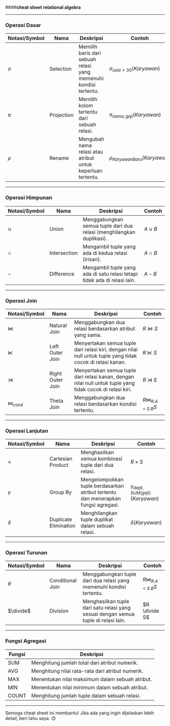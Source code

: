 ####**cheat sheet** **relational algebra**

---

### **Operasi Dasar**
| Notasi/Symbol   | Nama             | Deskripsi                                                                                             | Contoh                              |
|------------------|------------------|-------------------------------------------------------------------------------------------------------|-------------------------------------|
| $\sigma$         | Selection        | Memilih baris dari sebuah relasi yang memenuhi kondisi tertentu.                                       | $\sigma_{usia > 30}(Karyawan)$     |
| $\pi$            | Projection       | Memilih kolom tertentu dari sebuah relasi.                                                            | $\pi_{nama, gaji}(Karyawan)$       |
| $\rho$           | Rename           | Mengubah nama relasi atau atribut untuk keperluan tertentu.                                           | $\rho_{KaryawanBaru}(Karyawan)$    |

---

### **Operasi Himpunan**
| Notasi/Symbol   | Nama             | Deskripsi                                                                                             | Contoh                              |
|------------------|------------------|-------------------------------------------------------------------------------------------------------|-------------------------------------|
| $\cup$           | Union            | Menggabungkan semua tuple dari dua relasi (menghilangkan duplikasi).                                  | $A \cup B$                         |
| $\cap$           | Intersection     | Mengambil tuple yang ada di kedua relasi (irisan).                                                    | $A \cap B$                         |
| $-$              | Difference       | Mengambil tuple yang ada di satu relasi tetapi tidak ada di relasi lain.                              | $A - B$                            |

---

### **Operasi Join**
| Notasi/Symbol       | Nama                | Deskripsi                                                                                             | Contoh                              |
|----------------------|---------------------|-------------------------------------------------------------------------------------------------------|-------------------------------------|
| $\bowtie$            | Natural Join        | Menggabungkan dua relasi berdasarkan atribut yang sama.                                               | $R \bowtie S$                      |
| $\ltimes$            | Left Outer Join     | Menyertakan semua tuple dari relasi kiri, dengan nilai null untuk tuple yang tidak cocok di relasi kanan. | $R \ltimes S$                      |
| $\rtimes$            | Right Outer Join    | Menyertakan semua tuple dari relasi kanan, dengan nilai null untuk tuple yang tidak cocok di relasi kiri. | $R \rtimes S$                      |
| $\bowtie_{cond}$     | Theta Join          | Menggabungkan dua relasi berdasarkan kondisi tertentu.                                                | $R \bowtie_{R.A = S.B} S$          |

---

### **Operasi Lanjutan**
| Notasi/Symbol   | Nama                 | Deskripsi                                                                                             | Contoh                              |
|------------------|----------------------|-------------------------------------------------------------------------------------------------------|-------------------------------------|
| $\times$         | Cartesian Product    | Menghasilkan semua kombinasi tuple dari dua relasi.                                                  | $R \times S$                       |
| $\gamma$         | Group By            | Mengelompokkan tuple berdasarkan atribut tertentu dan menerapkan fungsi agregasi.                     | $\gamma_{dept, SUM(gaji)}(Karyawan)$ |
| $\delta$         | Duplicate Elimination | Menghilangkan tuple duplikat dalam sebuah relasi.                                                     | $\delta(Karyawan)$                 |

---

### **Operasi Turunan**
| Notasi/Symbol   | Nama                 | Deskripsi                                                                                             | Contoh                              |
|------------------|----------------------|-------------------------------------------------------------------------------------------------------|-------------------------------------|
| $\theta$         | Conditional Join     | Menggabungkan tuple dari dua relasi yang memenuhi kondisi tertentu.                                   | $R \bowtie_{R.A < S.B} S$          |
| $\divide$        | Division             | Menghasilkan tuple dari satu relasi yang sesuai dengan semua tuple di relasi lain.                   | $R \divide S$                      |

---

### **Fungsi Agregasi**
| Fungsi  | Deskripsi                                                                                                   |
|---------|------------------------------------------------------------------------------------------------------------|
| SUM     | Menghitung jumlah total dari atribut numerik.                                                               |
| AVG     | Menghitung nilai rata-rata dari atribut numerik.                                                            |
| MAX     | Menentukan nilai maksimum dalam sebuah atribut.                                                             |
| MIN     | Menentukan nilai minimum dalam sebuah atribut.                                                              |
| COUNT   | Menghitung jumlah tuple dalam sebuah relasi.                                                                |

---

Semoga cheat sheet ini membantu! Jika ada yang ingin dijelaskan lebih detail, beri tahu saya. 😊
